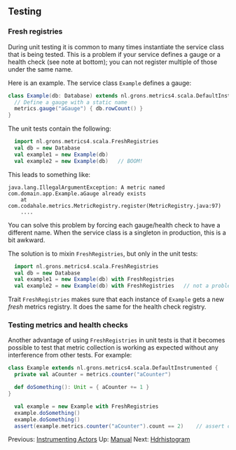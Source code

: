 ## Testing

### Fresh registries

During unit testing it is common to many times instantiate the service class that is being tested. This is a problem
if your service defines a gauge or a health check (see note at bottom); you can not register multiple of those under
the same name.

Here is an example. The service class `Example` defines a gauge:

```scala
class Example(db: Database) extends nl.grons.metrics4.scala.DefaultInstrumented {
  // Define a gauge with a static name
  metrics.gauge("aGauge") { db.rowCount() }
}
```

The unit tests contain the following:

```scala
  import nl.grons.metrics4.scala.FreshRegistries
  val db = new Database
  val example1 = new Example(db)
  val example2 = new Example(db)   // BOOM!
```

This leads to something like:

```
java.lang.IllegalArgumentException: A metric named com.domain.app.Example.aGauge already exists
	at com.codahale.metrics.MetricRegistry.register(MetricRegistry.java:97)
	....
```

You can solve this problem by forcing each gauge/health check to have a different name. When the service class is
a singleton in production, this is a bit awkward.

The solution is to mixin `FreshRegistries`, but only in the unit tests:

```scala
  import nl.grons.metrics4.scala.FreshRegistries
  val db = new Database
  val example1 = new Example(db) with FreshRegistries
  val example2 = new Example(db) with FreshRegistries   // not a problem because a different metrics registry is used
```

Trait `FreshRegistries` makes sure that each instance of `Example` gets a new *fresh* metrics registry. It does the
same for the health check registry.

### Testing metrics and health checks

Another advantage of using `FreshRegistries` in unit tests is that it becomes possible to test that metric collection
is working as expected without any interference from other tests. For example:

```scala
class Example extends nl.grons.metrics4.scala.DefaultInstrumented {
  private val aCounter = metrics.counter("aCounter")

  def doSomething(): Unit = { aCounter += 1 } 
}
```

```scala
  val example = new Example with FreshRegistries
  example.doSomething()
  example.doSomething()
  assert(example.metrics.counter("aCounter").count == 2)    // assert counter was updated correctly
```

Previous: [Instrumenting Actors](Actors.md) Up: [Manual](Manual.md) Next: [Hdrhistogram](Hdrhistogram.md)
